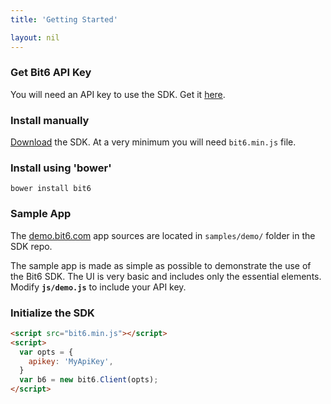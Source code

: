 ```yaml
---
title: 'Getting Started'

layout: nil
---
```


### Get Bit6 API Key
You will need an API key to use the SDK. Get it [here](http://bit6.com/contact/).

### Install manually

[Download](https://github.com/bit6/bit6-js-sdk/) the SDK. At a very minimum you will need `bit6.min.js` file.

### Install using 'bower'

```
bower install bit6
```

### Sample App

The [demo.bit6.com](http://demo.bit6.com) app sources are located in `samples/demo/` folder in the SDK repo.

The sample app is made as simple as possible to demonstrate the use of the Bit6 SDK. The UI is very basic and includes only the essential elements. Modify <b>`js/demo.js`</b> to include your API key.


### Initialize the SDK

```html
<script src="bit6.min.js"></script>
<script>
  var opts = {
    apikey: 'MyApiKey',
  }
  var b6 = new bit6.Client(opts);
</script>
```
